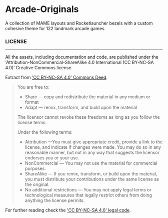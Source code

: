 # Arcade-Originals
A collection of MAME layouts and Rocketlauncher bezels with a custom cohesive theme for 122 landmark arcade games.
### LICENSE
*******************
All the assets, including documentation and code, are published under the 'Attribution-NonCommercial-ShareAlike 4.0 International (CC BY-NC-SA 4.0)' Creative Commons license.

Extract from ['CC BY-NC-SA 4.0' Commons Deed](#https://creativecommons.org/licenses/by-nc-sa/4.0/deed.en):


> You are free to:
> - Share &#8212; copy and redistribute the material in any medium or format
> - Adapt &#8212; remix, transform, and build upon the material
> 
> The licensor cannot revoke these freedoms as long as you follow the license terms.
> 
> Under the following terms:
>
> - Attribution &#8212;You must give appropriate credit, provide a link to the license, and indicate if changes were made. You may do so in any reasonable manner, but not in any way that suggests the licensor endorses you or your use.
> - NonCommercial &#8212; You may not use the material for commercial purposes.
> - ShareAlike &#8212; If you remix, transform, or build upon the material, you must distribute your contributions under the same license as the original.
> - No additional restrictions &#8212; You may not apply legal terms or technological measures that legally restrict others from doing anything the license permits.

For further reading check the ['CC BY-NC-SA 4.0' legal code](#https://creativecommons.org/licenses/by-nc-sa/4.0/legalcode.en).